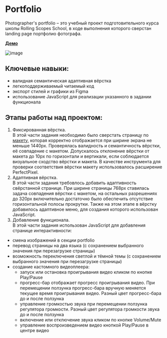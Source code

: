 # Portfolio
Photographer's portfolio – это учебный проект подготовительного курса школы Rolling Scopes School, в ходе выполнения которого сверстан landing page портфолио фотографа.

**[Демо](https://kirsawka.github.io/photographer-s-portfolio)**

![image](https://user-images.githubusercontent.com/83959481/190123702-514af45f-c7ee-4760-b43b-f1393a89e45d.png)


## Ключевые навыки:
- валидная семантическая адаптивная вёрстка
- легкоподдерживаемый читаемый код
- экспорт стилей и графики из Figma
- использование JavaScript для реализации указанного в задании функционала

## Этапы работы над проектом:
1. Фиксированная вёрстка.    
  В этой части задания необходимо было сверстать страницу по [макету](https://www.figma.com/file/1A1SJ7FYyMUiBqhU3WUiBI/Portfolio?node-id=0%3A1), которая корректно отображается при ширине экрана не меньше 1440рх. Проверялась
валидность и семантичность вёрстки, её совпадение с макетом. Допускалось отклонение вёрстки от макета до 10px по горизонтали и вертикали, если соблюдается визуальное сходство вёрстки и макета. В качестве инструмента для проверки соответствия вёрстки макету использовалось расширение PerfectPixel.
2. Адаптивная вёрстка.  
  В этой части задания требовлось добавить адаптивность свёрстанной странице. При ширине страницы 768рх ставилась задача совпадения вёрстки с макетом, на 
остальных разрешениях до 320рх включительно достаточно было обеспечить отсутствие горизонтальной полосы прокрутки.
Также на этом этапе в вёрстку добавилось адаптивное меню, для создания которого использован JavaScript.
3. Добавление функционала.  
  В этой части задания использован JavaScript для добавления странице интерактивности:
- смена изображений в секции portfolio
- перевод страницы на два языка (с сохранением выбранного значения при перезагрузке страницы)
- возможность переключения светлой и тёмной темы (с сохранением выбранного значения при перезагрузке страницы)
- создание кастомного видеоплеера:
   - запуск или остановка проигрывания видео кликом по кнопке Play/Pause
   - прогресс-бар отображает прогресс проигрывания видео. При перемещении ползунка прогресс-бара вручную меняется текущее время проигрывания видео. Разный цвет прогресс-бара до и после ползунка
   - управление громкостью звука при перемещении ползунка регулятора громкости. Разный цвет регулятора громкости звука до и после ползунка
   - включение или отключение звука кликом по кнопке Volume/Mute
   - управление воспроизведением видео кнопкой Play/Pause в центре видео
